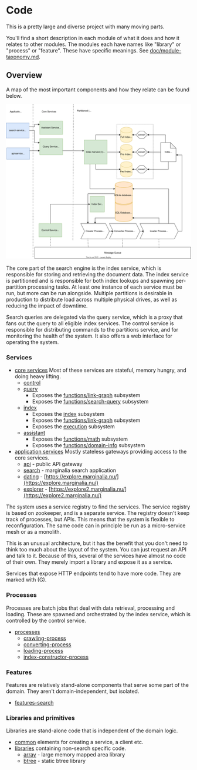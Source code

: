 # Code

This is a pretty large and diverse project with many moving parts. 

You'll find a short description in each module of what it does and how it relates to other modules.
The modules each have names like "library" or "process" or "feature".  These have specific meanings. 
See [doc/module-taxonomy.md](../doc/module-taxonomy.md).

## Overview

A map of the most important components and how they relate can be found below. 

![image](../doc/diagram/conceptual-overview.svg)

The core part of the search engine is the index service, which is responsible for storing and retrieving
the document data.  The index service is partitioned and is responsible for both index lookups and spawning
per-partition processing tasks.  At least one instance of each service must be run, but more can be run
alongside.  Multiple partitions is desirable in production to distribute load across multiple physical drives, 
as well as reducing the impact of downtime.  

Search queries are delegated via the query service, which is a proxy that fans out the query to all
eligible index services.  The control service is responsible for distributing commands to the partitions
service, and for monitoring the health of the system.  It also offers a web interface for operating the system.

### Services

* [core services](services-core/) Most of these services are stateful, memory hungry, and doing heavy lifting.
    * [control](services-core/control-service)
    * [query](services-core/query-service)
       * Exposes the [functions/link-graph](functions/link-graph) subsystem
       * Exposes the [functions/search-query](functions/search-query) subsystem
    * [index](services-core/index-service)
       * Exposes the [index](index) subsystem
       * Exposes the [functions/link-graph](functions/link-graph) subsystem
       * Exposes the [execution](execution) subsystem
    * [assistant](services-core/assistant-service)
       * Exposes the [functions/math](functions/math) subsystem
       * Exposes the [functions/domain-info](functions/domain-info) subsystem
* [application services](services-application/) Mostly stateless gateways providing access to the core services.
     * [api](services-application/api-service) - public API gateway
     * [search](services-application/search-service) - marginalia search application
     * [dating](services-application/dating-service) - [https://explore.marginalia.nu/](https://explore.marginalia.nu/)
     * [explorer](services-application/explorer-service) - [https://explore2.marginalia.nu/](https://explore2.marginalia.nu/)

The system uses a service registry to find the services.  The service registry is based on zookeeper,
and is a separate service.  The registry doesn't keep track of processes, but APIs.  This means that
the system is flexible to reconfiguration.  The same code can in principle be run as a micro-service 
mesh or as a monolith.

This is an unusual architecture, but it has the benefit that you don't need to think too much about
the layout of the system.  You can just request an API and talk to it.  Because of this, several of the 
services have almost no code of their own.  They merely import a library and expose it as a service.

Services that expose HTTP endpoints tend to have more code.  They are marked with (G). 

### Processes

Processes are batch jobs that deal with data retrieval, processing and loading.  These are spawned and orchestrated by 
the index service, which is controlled by the control service.  

* [processes](processes/)
    * [crawling-process](processes/crawling-process)
    * [converting-process](processes/converting-process)
    * [loading-process](processes/loading-process)
    * [index-constructor-process](processes/index-constructor-process)

### Features

Features are relatively stand-alone components that serve some part of the domain. They aren't domain-independent,
but isolated. 

* [features-search](features-search)

### Libraries and primitives

Libraries are stand-alone code that is independent of the domain logic.  

* [common](common/) elements for creating a service, a client etc.
* [libraries](libraries/) containing non-search specific code.
    * [array](libraries/array/) - large memory mapped area library 
    * [btree](libraries/btree/) - static btree library
